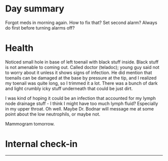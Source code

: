 # Day summary
Forgot meds in morning again. How to fix that? Set second alarm? Always do first before turning alarms off? 

# Health
Noticed small hole in base of left toenail with black stuff inside. Black stuff is not amenable to coming out. Called doctor (teladoc); young guy said not to worry about it unless it shows signs of infection. He did mention that toenails can be damaged at the base by pressure at the tip, and I realized my toenail was quite long, so I trimmed it a lot. There was a bunch of dark and light crumbly icky stuff underneath that could be just dirt. 

I was kind of hoping it could be an infection that accounted for my lymph node drainage stuff - I think I might have too much lymph fluid? Especially in my upper throat. Oh well. Maybe Dr. Bodnar will message me at some point about the low neutrophils, or maybe not. 

Mammogram tomorrow. 

# Internal check-in




------
